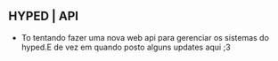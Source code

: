 ## HYPED | API

* To tentando fazer uma nova web api para gerenciar os sistemas do hyped.E de vez em quando posto alguns updates aqui ;3